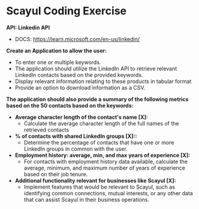 # Scayul Coding Exercise

**API: Linkedin API**
- DOCS: https://learn.microsoft.com/en-us/linkedin/


**Create an Application to allow the user:**
- To enter one or multiple keywords. 
- The application should utilize the LinkedIn API to retrieve relevant LinkedIn contacts based on the provided keywords.
- Display relevant information relating to these products in tabular format
- Provide an option to download information as a CSV.


**The application should also provide a summary of the following metrics based on the 50 contacts based on the keywords:**

- **Average character length of the contact's name [X]:**
  - Calculate the average character length of the full names of the retrieved contacts
- **% of contacts with shared LinkedIn groups [X]::**
  - Determine the percentage of contacts that have one or more LinkedIn groups in common with the user.
- **Employment history: average, min, and max years of experience [X]:** 
  - For contacts with employment history data available, calculate the average, minimum, and maximum number of years of experience based on their job tenure.
- **Additional functionality relevant for businesses like Scayul [X]:**
  - Implement features that would be relevant to Scayul, such as identifying common connections, mutual interests, or any other data that can assist Scayul in their business operations.
